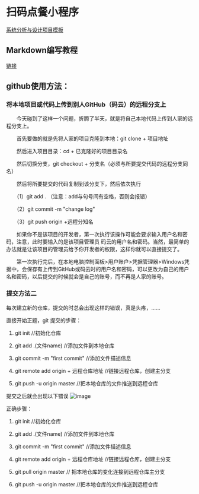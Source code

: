 # 扫码点餐小程序

[系统分析与设计项目模板](https://sysu-sasd-project.github.io/dashboard/)
## Markdown编写教程
   [链接](https://blog.csdn.net/ljc_563812704/article/details/53464039)

## github使用方法：
###  将本地项目或代码上传到别人GitHub（码云）的远程分支上
　　今天碰到了这样一个问题，折腾了半天，就是将自己本地代码上传到人家的远程分支上。

　　首先要做的就是先将人家的项目克隆到本地：git clone + 项目地址

　　然后进入项目目录：cd + 已克隆好的项目目录名

　　然后切换分支，git checkout + 分支名（必须与所要提交代码的远程分支同名）

　　然后将所要提交的代码复制到该分支下，然后依次执行

　　（1）git add .     （注意：add与句号间有空格，否则会报错）

　　（2）git commit -m "change log" 

　　（3）git push origin +远程分知名

　　如果你不是该项目的开发者，第一次执行该操作可能会要求输入用户名和密码，注意，此时要输入的是该项目管理员 码云的用户名和密码。当然，最简单的办法就是让该项目的管理员给予你开发者的权限，这样你就可以直接提交了。

　　第一次执行完后，在本地电脑控制面板>用户账户>凭据管理器>Windows凭据中，会保存有上传到GitHub或码云时的用户名和密码，可以更改为自己的用户名和密码，以后提交的时候就会是自己的账号，而不再是人家的账号。
###  提交方法二
 每次建立新的仓库，提交的时总会出现这样的错误，真是头疼，......

直接开始正题，git 提交的步骤：

1. git init //初始化仓库

2. git add .(文件name) //添加文件到本地仓库

3. git commit -m "first commit" //添加文件描述信息

4. git remote add origin + 远程仓库地址 //链接远程仓库，创建主分支
 
5. git push -u origin master //把本地仓库的文件推送到远程仓库
 
提交之后就会出现以下错误
![image](https://github.com/resisterdkdk/newhug/blob/master/img/error.png)<br>

正确步骤：
1. git init //初始化仓库

2. git add .(文件name) //添加文件到本地仓库

3. git commit -m "first commit" //添加文件描述信息

4. git remote add origin + 远程仓库地址 //链接远程仓库，创建主分支

5. git pull origin master // 把本地仓库的变化连接到远程仓库主分支

6. git push -u origin master //把本地仓库的文件推送到远程仓库


